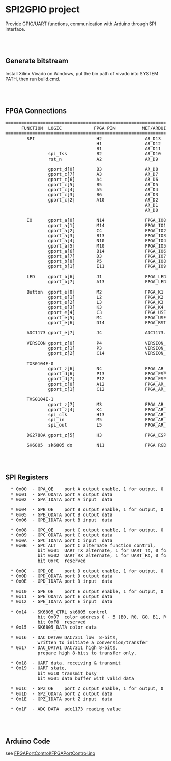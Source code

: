 SPI2GPIO project
==================

  Provide GPIO/UART functions, communication with Arduino through SPI interface.

<br><br>
Generate bitstream
------------------
  Install Xilinx Vivado on Windows,
  put the bin path of vivado into SYSTEM PATH,
  then run build.cmd.

<br><br>
FPGA Connections
----------------
<pre>
==============================================================================================
      FUNCTION  LOGIC            FPGA PIN          NET/ARDUINO                reserved
==============================================================================================
        SPI                       H2                AR_D13   /SCK            gport_d[5]
                                  H1                AR_D12   /MISO           gport_d[4]
                                  B1                AR_D11   /MOSI           gport_d[3]
                spi_fss           B2                AR_D10   /SS             gport_d[2]
                rst_n             A2                AR_D9                    gport_d[1]

                gport_d[0]        B3                AR_D8
                gport_c[7]        A3                AR_D7
                gport_c[6]        A4                AR_D6
                gport_c[5]        B5                AR_D5
                gport_c[4]        A5                AR_D4
                gport_c[3]        B6                AR_D3
                gport_c[2]        A10               AR_D2
                                                    AR_D1    /TX
                                                    AR_D0    /RX

        IO      gport_a[0]        N14               FPGA_IO0
                gport_a[1]        M14               FPGA_IO1
                gport_a[2]        C4                FPGA_IO2
                gport_a[3]        B13               FPGA_IO3
                gport_a[4]        N10               FPGA_IO4
                gport_a[5]        M10               FPGA_IO5
                gport_a[6]        B14               FPGA_IO6
                gport_a[7]        D3                FPGA_IO7
                gport_b[0]        P5                FPGA_IO8
                gport_b[1]        E11               FPGA_IO9

        LED     gport_b[6]        J1                FPGA_LED1
                gport_b[7]        A13               FPGA_LED2

        Button  gport_e[0]        M2                FPGA_K1
                gport_e[1]        L2                FPGA_K2
                gport_e[2]        L3                FPGA_K3
                gport_e[3]        K3                FPGA_K4
                gport_e[4]        C3                FPGA_USER1
                gport_e[5]        M4                FPGA_USER2
                gport_e[6]        D14               FPGA_RST

        ADC1173 gport_e[7]        J4                ADC1173./OE

        VERSION gport_z[0]        P4                VERSION_1
                gport_z[1]        P3                VERSION_2
                gport_z[2]        C14               VERSION_3

        TXS0104E-0
                gport_z[6]        N4                FPGA_AR_OE1
                gport_d[6]        P13               FPGA_ESP_SDA <- AR_SDA
                gport_d[7]        P12               FPGA_ESP_SCL <- AR_SCL
                gport_c[0]        A12               FPGA_AR_D0   <- AR_D0
                gport_c[1]        C12               FPGA_AR_D1   <- AR_D1

        TXS0104E-1
                gport_z[7]        M3                FPGA_AR_OE2
                gport_z[4]        K4                FPGA_AR_RESET<- AR_RESET
                spi_clk           H13               FPGA_AR_SCK  <- AR_SCK
                spi_in            M5                FPGA_AR_MOSI <- AR_MOSI
                spi_out           L5                FPGA_AR_MISO <- AR_MISO

        DG2788A gport_z[5]        H3                FPGA_ESP_IN12

        SK6805  sk6805_do         N11               FPGA_RGB
</pre>

<br><br>
SPI Registers
-------------
<pre>
  * 0x00  - GPA_OE    port A output enable, 1 for output, 0 for input
  * 0x01  - GPA_ODATA port A output data
  * 0x02  - GPA_IDATA port A input  data

  * 0x04  - GPB_OE    port B output enable, 1 for output, 0 for input
  * 0x05  - GPB_ODATA port B output data
  * 0x06  - GPB_IDATA port B input  data

  * 0x08  - GPC_OE    port C output enable, 1 for output, 0 for input
  * 0x09  - GPC_ODATA port C output data
  * 0x0A  - GPC_IDATA port C input  data
  * 0x0B  - GPC_ALT   port C alternate function control,
            bit 0x01  UART_TX alternate, 1 for UART_TX, 0 for GPORT_C[0]
            bit 0x02  UART_RX alternate, 1 for UART_RX, 0 for GPORT_C[1]
            bit 0xFC  reserved

  * 0x0C  - GPD_OE    port D output enable, 1 for output, 0 for input
  * 0x0D  - GPD_ODATA port D output data
  * 0x0E  - GPD_IDATA port D input  data

  * 0x10  - GPE_OE    port E output enable, 1 for output, 0 for input
  * 0x11  - GPE_ODATA port E output data
  * 0x12  - GPE_IDATA port E input  data

  * 0x14  - SK6805_CTRL sk6805 control
            bit 0x07  color address 0 - 5 (B0, R0, G0, B1, R1, G1)
            bit 0xF8  reserved
  * 0x15  - SK6805_DATA color data

  * 0x16  - DAC_DATA0 DAC7311 low  8-bits,
            written to initiate a conversion/transfer
  * 0x17  - DAC_DATA1 DAC7311 high 8-bits,
            prepare high 8-bits to transfer only.

  * 0x18  - UART data, receiving & transmit
  * 0x19  - UART state,
            bit 0x10 transmit busy
            bit 0x01 data buffer with valid data

  * 0x1C  - GPZ_OE    port Z output enable, 1 for output, 0 for input
  * 0x1D  - GPZ_ODATA port Z output data
  * 0x1E  - GPZ_IDATA port Z input  data

  * 0x1F  - ADC_DATA  adc1173 reading value
</pre>

<br><br>
Arduino Code
------------
see [FPGAPortControl\FPGAPortControl.ino](FPGAPortControl/FPGAPortControl.ino)
